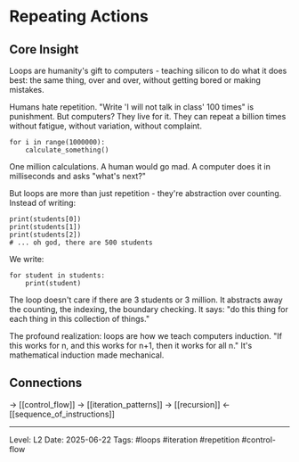 # Repeating Actions

## Core Insight
Loops are humanity's gift to computers - teaching silicon to do what it does best: the same thing, over and over, without getting bored or making mistakes.

Humans hate repetition. "Write 'I will not talk in class' 100 times" is punishment. But computers? They live for it. They can repeat a billion times without fatigue, without variation, without complaint.

```
for i in range(1000000):
    calculate_something()
```

One million calculations. A human would go mad. A computer does it in milliseconds and asks "what's next?"

But loops are more than just repetition - they're abstraction over counting. Instead of writing:
```
print(students[0])
print(students[1])
print(students[2])
# ... oh god, there are 500 students
```

We write:
```
for student in students:
    print(student)
```

The loop doesn't care if there are 3 students or 3 million. It abstracts away the counting, the indexing, the boundary checking. It says: "do this thing for each thing in this collection of things."

The profound realization: loops are how we teach computers induction. "If this works for n, and this works for n+1, then it works for all n." It's mathematical induction made mechanical.

## Connections
→ [[control_flow]]
→ [[iteration_patterns]]
→ [[recursion]]
← [[sequence_of_instructions]]

---
Level: L2
Date: 2025-06-22
Tags: #loops #iteration #repetition #control-flow